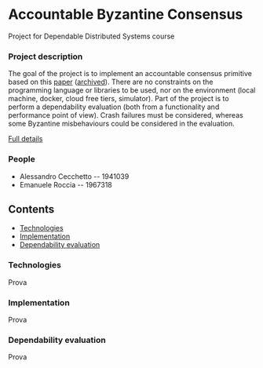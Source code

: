 # Accountable Byzantine Consensus
Project for Dependable Distributed Systems course

### Project description
The goal of the project is to implement an accountable consensus primitive based on this [paper](https://doi.org/10.1016/j.jpdc.2023.104743) ([archived](./docs/paper.pdf)).
There are no constraints on the programming language or libraries to be used, nor on the environment (local machine, docker, cloud free tiers, simulator).
Part of the project is to perform a dependability evaluation (both from a functionality and performance point of view).
Crash failures must be considered, whereas some Byzantine misbehaviours could be
considered in the evaluation.

[Full details](./docs/request.pdf)

### People
- Alessandro Cecchetto -- 1941039
- Emanuele Roccia -- 1967318

## Contents
- [Technologies](#technologies)
- [Implementation](#implementation)
- [Dependability evaluation](#dependability-evaluation)

### Technologies

Prova

### Implementation

Prova

### Dependability evaluation

Prova
